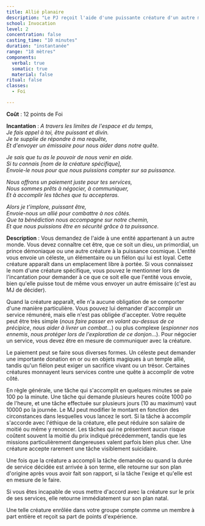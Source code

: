 ```yaml
---
title: Allié planaire
description: "Le PJ reçoit l'aide d'une puissante créature d'un autre monde."
school: Invocation
level: 2
concentration: false
casting_time: "10 minutes"
duration: "instantanée"
range: "18 mètres"
components:
  verbal: true
  somatic: true
  material: false
ritual: false
classes:
  - Foi

---
```

**Coût** : 12 points de Foi    

**Incantation** : *A travers les limites de l'espace et du temps,*   
*Je fais appel à toi, être puissant et divin.*  
*Je te supplie de répondre à ma requête,*   
*Et d'envoyer un émissaire pour nous aider dans notre quête.*   

*Je sais que tu as le pouvoir de nous venir en aide.*   
*Si tu connais [nom de la créature spécifique],*   
*Envoie-le nous pour que nous puissions compter sur sa puissance.*   

*Nous offrons un paiement juste pour tes services,*   
*Nous sommes prêts à négocier, à communiquer,*   
*Et à accomplir les tâches que tu accepteras.*   

*Alors je t'implore, puissant être,*   
*Envoie-nous un allié pour combattre à nos côtés.*   
*Que ta bénédiction nous accompagne sur notre chemin,*   
*Et que nous puissions être en sécurité grâce à ta puissance.*   

**Description** : Vous demandez de l'aide à une entité appartenant à un autre monde. Vous devez connaître cet être, que ce soit un dieu, un primordial, un prince démoniaque ou une autre créature à la puissance cosmique. L'entité vous envoie un céleste, un élémentaire ou un fiélon qui lui est loyal. Cette créature apparaît dans un emplacement libre à portée. Si vous connaissez le nom d'une créature spécifique, vous pouvez le mentionner lors de l'incantation pour demander à ce que ce soit elle que l'entité vous envoie, bien qu'elle puisse tout de même vous envoyer un autre émissaire (c'est au MJ de décider).

Quand la créature apparaît, elle n'a aucune obligation de se comporter d'une manière particulière. Vous pouvez lui demander d'accomplir un service rémunéré, mais elle n'est pas obligée d'accepter. Votre requête peut être très simple (_nous faire passer en volant au-dessus de ce précipice_, _nous aider à livrer un combat_...) ou plus complexe (_espionner nos ennemis_, _nous protéger lors de l'exploration de ce donjon_...). Pour négocier un service, vous devez être en mesure de communiquer avec la créature.

Le paiement peut se faire sous diverses formes. Un céleste peut demander une importante donation en or ou en objets magiques à un temple allié, tandis qu'un fiélon peut exiger un sacrifice vivant ou un trésor. Certaines créatures monnayent leurs services contre une quête à accomplir de votre côté.

En règle générale, une tâche qui s'accomplit en quelques minutes se paie 100  po la minute. Une tâche qui demande plusieurs heures coûte 1000  po de l'heure, et une tâche effectuée sur plusieurs jours (10  au maximum) vaut 10000  po la journée. Le MJ peut modifier le montant en fonction des circonstances dans lesquelles vous lancez le sort. Si la tâche à accomplir s'accorde avec l'éthique de la créature, elle peut réduire son salaire de moitié ou même y renoncer. Les tâches qui ne présentent aucun risque coûtent souvent la moitié du prix indiqué précédemment, tandis que les missions particulièrement dangereuses valent parfois bien plus cher. Une créature accepte rarement une tâche visiblement suicidaire.

Une fois que la créature a accompli la tâche demandée ou quand la durée de service décidée est arrivée à son terme, elle retourne sur son plan d'origine après vous avoir fait son rapport, si la tâche l'exige et qu'elle est en mesure de le faire.

Si vous êtes incapable de vous mettre d'accord avec la créature sur le prix de ses services, elle retourne immédiatement sur son plan natal.

Une telle créature enrôlée dans votre groupe compte comme un membre à part entière et reçoit sa part de points d'expérience.
